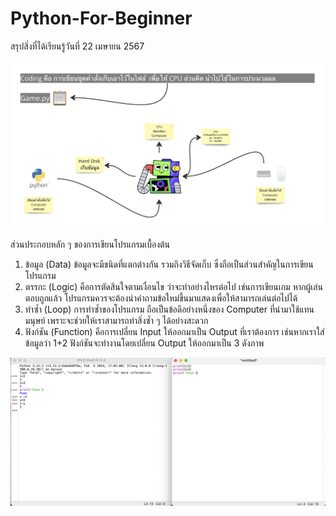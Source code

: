 # Python-For-Beginner

สรุปสิ่งที่ได้เรียนรู้วันที่ 22 เมษายน 2567

![การเขียนโปรแกรมคือ](Coding.png)

ส่วนประกอบหลัก ๆ ของการเขียนโปรแกรมเบื้องต้น 

1. ข้อมูล (Data) 
ข้อมูลจะมีชนิดที่แตกต่างกัน รวมถึงวิธีจัดเก็บ ซึ่งถือเป็นส่วนสำคัญในการเขียนโปรแกรม
2. ตรรกะ (Logic) คือการตัดสินใจตามเงื่อนไข ว่าจะทำอย่างไหรต่อไป เช่นการเขียนเกม หากผู้เล่นตอบถูกแล้ว โปรแกรมควรจะต้องนำคำถามข้อใหม่ขึ้นมาแสดงเพื่อให้สามารถเล่นต่อไปได้ 
3. ทำซ้ำ (Loop) การทำซ้ำของโปรแกรม ถือเป็นข้อดีอย่างหนึ่งของ Computer ที่นำมาใช้แทนมนุษย์ เพราะจะช่วยให้เราสามารถทำสิ่งซ้ำ ๆ ได้อย่างสะดวก
4. ฟังก์ชัน (Function) คือการเปลี่ยน Input ให้ออกมาเป็น Output ที่เราต้องการ เช่นหากเราใส่ข้อมูลว่า 1+2 ฟังก์ชันจะทำงานโดยเปลี่ยน Output ให้ออกมาเป็น 3 ดังภาพ

![ตัวอย่างการใช้คำสั่งง่าย ๆ](Simple.png)

